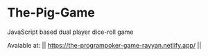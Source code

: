# The-Pig-Game
JavaScript based dual player dice-roll game

Avaiable at: || https://the-programpoker-game-rayyan.netlify.app/ ||
